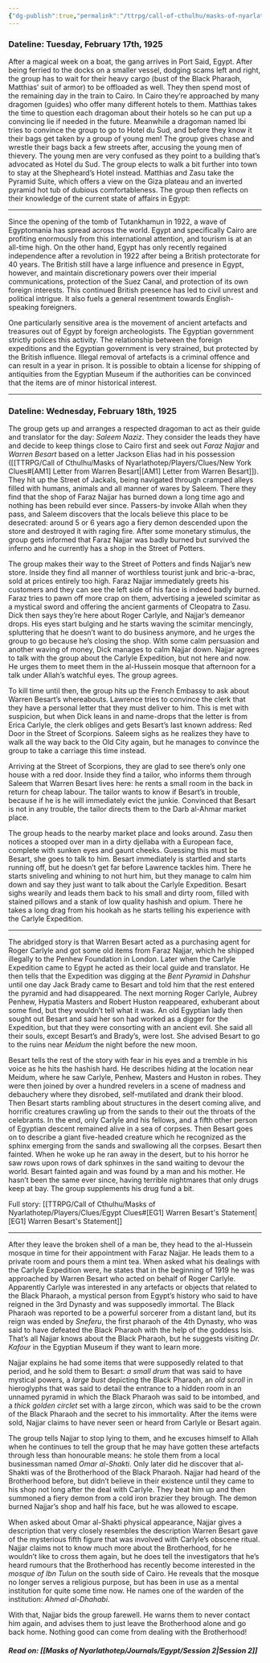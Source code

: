 ```yaml
---
{"dg-publish":true,"permalink":"/ttrpg/call-of-cthulhu/masks-of-nyarlathotep/players/journals/egypt/session-1/","tags":["TTRPG/Games/MoN"]}
---
```


### Dateline: Tuesday, February 17th, 1925
After a magical week on a boat, the gang arrives in Port Said, Egypt. After being ferried to the docks on a smaller vessel, dodging scams left and right, the group has to wait for their heavy cargo (bust of the Black Pharaoh, Matthias’ suit of armor) to be offloaded as well. They then spend most of the remaining day in the train to Cairo. In Cairo they’re approached by many dragomen (guides) who offer many different hotels to them. Matthias takes the time to question each dragoman about their hotels so he can put up a convincing lie if needed in the future. Meanwhile a dragoman named Ibi tries to convince the group to go to Hotel du Sud, and before they know it their bags get taken by a group of young men! The group gives chase and wrestle their bags back a few streets after, accusing the young men of thievery. The young men are very confused as they point to a building that’s advocated as Hotel du Sud. The group elects to walk a bit further into town to stay at the Shepheard’s Hotel instead. Matthias and Zasu take the Pyramid Suite, which offers a view on the Giza plateau and an inverted pyramid hot tub of dubious comfortableness. The group then reflects on their knowledge of the current state of affairs in Egypt:

---

Since the opening of the tomb of Tutankhamun in 1922, a wave of Egyptomania has spread across the world. Egypt and specifically Cairo are profiting enormously from this international attention, and tourism is at an all-time high. On the other hand, Egypt has only recently regained independence after a revolution in 1922 after being a British protectorate for 40 years. The British still have a large influence and presence in Egypt, however, and maintain discretionary powers over their imperial communications, protection of the Suez Canal, and protection of its own foreign interests. This continued British presence has led to civil unrest and political intrigue. It also fuels a general resentment towards English-speaking foreigners.

One particularly sensitive area is the movement of ancient artefacts and treasures out of Egypt by foreign archeologists. The Egyptian government strictly polices this activity. The relationship between the foreign expeditions and the Egyptian government is very strained, but protected by the British influence. Illegal removal of artefacts is a criminal offence and can result in a year in prison. It is possible to obtain a license for shipping of antiquities from the Egyptian Museum if the authorities can be convinced that the items are of minor historical interest.

---

### Dateline: Wednesday, February 18th, 1925

The group gets up and arranges a respected dragoman to act as their guide and translator for the day: *Saleem Naziz*. They consider the leads they have and decide to keep things close to Cairo first and seek out *Faraz Najjar* and *Warren Besart* based on a letter Jackson Elias had in his possession ([[TTRPG/Call of Cthulhu/Masks of Nyarlathotep/Players/Clues/New York Clues#[AM1] Letter from Warren Besart\|[AM1] Letter from Warren Besart]]). They hit up the Street of Jackals, being navigated through cramped alleys filled with humans, animals and all manner of wares by Saleem. There they find that the shop of Faraz Najjar has burned down a long time ago and nothing has been rebuild ever since. Passers-by invoke Allah when they pass, and Saleem discovers that the locals believe this place to be desecrated: around 5 or 6 years ago a fiery demon descended upon the store and destroyed it with raging fire. After some monetary stimulus, the group gets informed that Faraz Najjar was badly burned but survived the inferno and he currently has a shop in the Street of Potters.

The group makes their way to the Street of Potters and finds Najjar’s new store. Inside they find all manner of worthless tourist junk and bric-a-brac, sold at prices entirely too high. Faraz Najjar immediately greets his customers and they can see the left side of his face is indeed badly burned. Faraz tries to pawn off more crap on them, advertising a jeweled scimitar as a mystical sword and offering the ancient garments of Cleopatra to Zasu. Dick then says they’re here about Roger Carlyle, and Najjar’s demeanor drops. His eyes start bulging and he starts waving the scimitar mencingly, spluttering that he doesn’t want to do business anymore, and he urges the group to go because he’s closing the shop. With some calm persuasion and another waving of money, Dick manages to calm Najjar down. Najjar agrees to talk with the group about the Carlyle Expedition, but not here and now. He urges them to meet them in the al-Hussein mosque that afternoon for a talk under Allah’s watchful eyes. The group agrees.

To kill time until then, the group hits up the French Embassy to ask about Warren Besart’s whereabouts. Lawrence tries to convince the clerk that they have a personal letter that they must deliver to him. This is met with suspicion, but when Dick leans in and name-drops that the letter is from Erica Carlyle, the clerk obliges and gets Besart’s last known address: Red Door in the Street of Scorpions. Saleem sighs as he realizes they have to walk all the way back to the Old City again, but he manages to convince the group to take a carriage this time instead.

Arriving at the Street of Scorpions, they are glad to see there’s only one house with a red door. Inside they find a tailor, who informs them through Saleem that Warren Besart lives here: he rents a small room in the back in return for cheap labour. The tailor wants to know if Besart’s in trouble, because if he is he will immediately evict the junkie. Convinced that Besart is not in any trouble, the tailor directs them to the Darb al-Ahmar market place.

The group heads to the nearby market place and looks around. Zasu then notices a stooped over man in a dirty djellaba with a European face, complete with sunken eyes and gaunt cheeks. Guessing this must be Besart, she goes to talk to him. Besart immediately is startled and starts running off, but he doesn’t get far before Lawrence tackles him. There he starts sniveling and whining to not hurt him, but they manage to calm him down and say they just want to talk about the Carlyle Expedition. Besart sighs wearily and leads them back to his small and dirty room, filled with stained pillows and a stank of low quality hashish and opium. There he takes a long drag from his hookah as he starts telling his experience with the Carlyle Expedition.

---

The abridged story is that Warren Besart acted as a purchasing agent for Roger Carlyle and got some old items from Faraz Najjar, which he shipped illegally to the Penhew Foundation in London. Later when the Carlyle Expedition came to Egypt he acted as their local guide and translator. He then tells that the Expedition was digging at the *Bent Pyramid* in *Dahshur* until one day Jack Brady came to Besart and told him that the rest entered the pyramid and had disappeared. The next morning Roger Carlyle, Aubrey Penhew, Hypatia Masters and Robert Huston reappeared, exhuberant about some find, but they wouldn’t tell what it was. An old Egyptian lady then sought out Besart and said her son had worked as a digger for the Expedition, but that they were consorting with an ancient evil. She said all their souls, except Besart’s and Brady’s, were lost. She advised Besart to go to the ruins near *Meidum* the night before the new moon.

Besart tells the rest of the story with fear in his eyes and a tremble in his voice as he hits the hashish hard. He describes hiding at the location near Meidum, where he saw Carlyle, Penhew, Masters and Huston in robes. They were then joined by over a hundred revelers in a scene of madness and debauchery where they disrobed, self-mutilated and drank their blood. Then Besart starts rambling about structures in the desert coming alive, and horrific creatures crawling up from the sands to their out the throats of the celebrants. In the end, only Carlyle and his fellows, and a fifth other person of Egyptian descent remained alive in a sea of corpses. Then Besart goes on to describe a giant five-headed creature which he recognized as the sphinx emerging from the sands and swallowing all the corpses. Besart then fainted. When he woke up he ran away in the desert, but to his horror he saw rows upon rows of dark sphinxes in the sand waiting to devour the world. Besart fainted again and was found by a man and his mother. He hasn’t been the same ever since, having terrible nightmares that only drugs keep at bay. The group supplements his drug fund a bit.

Full story: [[TTRPG/Call of Cthulhu/Masks of Nyarlathotep/Players/Clues/Egypt Clues#[EG1] Warren Besart's Statement\|[EG1] Warren Besart's Statement]]

---

After they leave the broken shell of a man be, they head to the al-Hussein mosque in time for their appointment with Faraz Najjar. He leads them to a private room and pours them a mint tea. When asked what his dealings with the Carlyle Expedition were, he states that in the beginning of 1919 he was approached by Warren Besart who acted on behalf of Roger Carlyle. Apparently Carlyle was interested in any artefacts or objects that related to the Black Pharaoh, a mystical person from Egypt’s history who said to have reigned in the 3rd Dynasty and was supposedly immortal. The Black Pharaoh was reported to be a powerful sorcerer from a distant land, but its reign was ended by *Sneferu*, the first pharaoh of the 4th Dynasty, who was said to have defeated the Black Pharaoh with the help of the goddess Isis. That’s all Najjar knows about the Black Pharaoh, but he suggests visiting *Dr. Kafour* in the Egyptian Museum if they want to learn more.

Najjar explains he had some items that were supposedly related to that period, and he sold them to Besart: *a small drum* that was said to have mystical powers, a *large bust* depicting the Black Pharaoh, an *old scroll* in hieroglyphs that was said to detail the entrance to a hidden room in an unnamed pyramid in which the Black Pharaoh was said to be intombed, and a *thick golden circlet* set with a large zircon, which was said to be the crown of the Black Pharaoh and the secret to his immortality. After the items were sold, Najjar claims to have never seen or heard from Carlyle or Besart again.

The group tells Najjar to stop lying to them, and he excuses himself to Allah when he continues to tell the group that he may have gotten these artefacts through less than honourable means: he stole them from a local businessman named *Omar al-Shakti*. Only later did he discover that al-Shakti was of the Brotherhood of the Black Pharaoh. Najjar had heard of the Brotherhood before, but didn’t believe in their existence until they came to his shop not long after the deal with Carlyle. They beat him up and then summoned a fiery demon from a cold iron brazier they brough. The demon burned Najjar’s shop and half his face, but he was allowed to escape.

When asked about Omar al-Shakti physical appearance, Najjar gives a description that very closely resembles the description Warren Besart gave of the mysterious fifth figure that was involved with Carlyle’s obscene ritual. Najjar claims not to know much more about the Brotherhood, for he wouldn’t like to cross them again, but he does tell the investigators that he’s heard rumours that the Brotherhood has recently become interested in the *mosque of Ibn Tulun* on the south side of Cairo. He reveals that the mosque no longer serves a religious purpose, but has been in use as a mental institution for quite some time now. He names one of the warden of the institution: *Ahmed al-Dhahabi*.

With that, Najjar bids the group farewell. He warns them to never contact him again, and advises them to just leave the Brotherhood alone and go back home. Nothing good can come from dealing with the Brotherhood!

##### Read on: [[Masks of Nyarlathotep/Journals/Egypt/Session 2\|Session 2]]